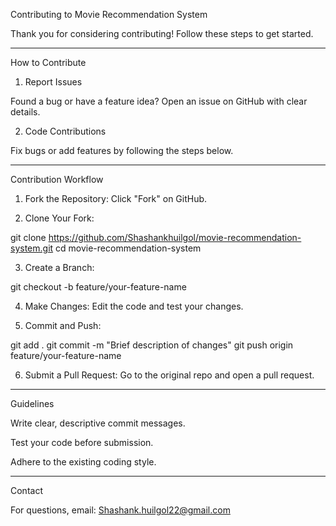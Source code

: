 Contributing to Movie Recommendation System

Thank you for considering contributing! Follow these steps to get started.


---

How to Contribute

1. Report Issues

Found a bug or have a feature idea? Open an issue on GitHub with clear details.


2. Code Contributions

Fix bugs or add features by following the steps below.



---

Contribution Workflow

1. Fork the Repository: Click "Fork" on GitHub.


2. Clone Your Fork:

git clone https://github.com/Shashankhuilgol/movie-recommendation-system.git
cd movie-recommendation-system


3. Create a Branch:

git checkout -b feature/your-feature-name


4. Make Changes: Edit the code and test your changes.


5. Commit and Push:

git add .
git commit -m "Brief description of changes"
git push origin feature/your-feature-name


6. Submit a Pull Request: Go to the original repo and open a pull request.




---

Guidelines

Write clear, descriptive commit messages.

Test your code before submission.

Adhere to the existing coding style.



---

Contact

For questions, email: Shashank.huilgol22@gmail.com